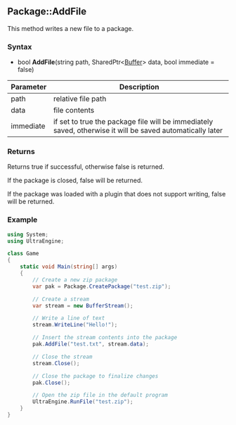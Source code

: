 ## Package::AddFile

This method writes a new file to a package.

### Syntax

- bool **AddFile**(string path, SharedPtr<[Buffer](Buffer.md)\> data, bool immediate = false)

| Parameter | Description |
|---|---|
| path | relative file path |
| data | file contents |
| immediate | if set to true the package file will be immediately saved, otherwise it will be saved automatically later |

### Returns

Returns true if successful, otherwise false is returned.

If the package is closed, false will be returned.

If the package was loaded with a plugin that does not support writing, false will be returned.

### Example

```csharp
using System;
using UltraEngine;

class Game
{
    static void Main(string[] args)
    {
        // Create a new zip package
        var pak = Package.CreatePackage("test.zip");

        // Create a stream
        var stream = new BufferStream();

        // Write a line of text
        stream.WriteLine("Hello!");

        // Insert the stream contents into the package
        pak.AddFile("test.txt", stream.data);

        // Close the stream
        stream.Close();

        // Close the package to finalize changes
        pak.Close();

        // Open the zip file in the default program
        UltraEngine.RunFile("test.zip");
    }
}
```